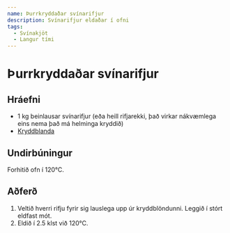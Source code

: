 ```yaml
---
name: Þurrkryddaðar svínarifjur
description: Svínarifjur eldaðar í ofni
tags:
  - Svínakjöt
  - Langur tími
---
```


# Þurrkryddaðar svínarifjur

## Hráefni

- 1 kg beinlausar svínarifjur (eða heill rifjarekki, það virkar nákvæmlega eins nema það má helminga kryddið)
- [Kryddblanda](/recipes/kryddblanda)

## Undirbúningur

Forhitið ofn í 120°C.

## Aðferð

1. Veltið hverri rifju fyrir sig lauslega upp úr kryddblöndunni. Leggið í stórt eldfast mót.
2. Eldið í 2.5 klst við 120°C.

